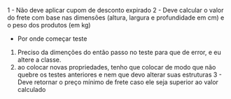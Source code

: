 1 - Não deve aplicar cupom de desconto expirado
2 - Deve calcular o valor do frete com base nas dimensões (altura, largura e profundidade em cm) e o peso dos produtos (em kg)
- Por onde começar teste
1. Preciso da dimenções do então passo no teste para que de error, e eu altere a classe.
2. ao colocar novas propriedades, tenho que colocar de modo que não quebre os testes anteriores e nem que devo alterar suas estruturas
3 - Deve retornar o preço mínimo de frete caso ele seja superior ao valor calculado